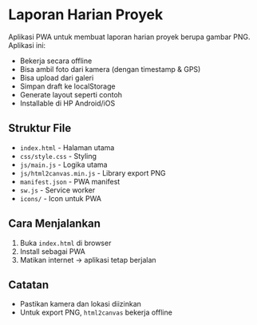 # Laporan Harian Proyek

Aplikasi PWA untuk membuat laporan harian proyek berupa gambar PNG. Aplikasi ini:

- Bekerja secara offline
- Bisa ambil foto dari kamera (dengan timestamp & GPS)
- Bisa upload dari galeri
- Simpan draft ke localStorage
- Generate layout seperti contoh
- Installable di HP Android/iOS

## Struktur File

- `index.html` - Halaman utama
- `css/style.css` - Styling
- `js/main.js` - Logika utama
- `js/html2canvas.min.js` - Library export PNG
- `manifest.json` - PWA manifest
- `sw.js` - Service worker
- `icons/` - Icon untuk PWA

## Cara Menjalankan

1. Buka `index.html` di browser
2. Install sebagai PWA
3. Matikan internet → aplikasi tetap berjalan

## Catatan

- Pastikan kamera dan lokasi diizinkan
- Untuk export PNG, `html2canvas` bekerja offline
